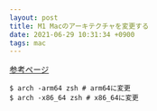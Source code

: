 ```yaml
---
layout: post
title: M1 Macのアーキテクチャを変更する
date: 2021-06-29 10:31:34 +0900
tags: mac
---
```


[参考ページ](https://qiita.com/ketaro-m/items/ebae35c49d55aa86dfcf#pandas-scikit-learn)

```
$ arch -arm64 zsh # arm64に変更
$ arch -x86_64 zsh # x86_64に変更
```
